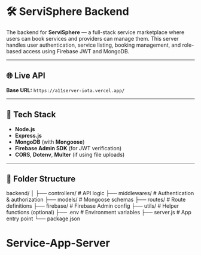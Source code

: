 # 🛠️ ServiSphere Backend

The backend for **ServiSphere** — a full-stack service marketplace where users can book services and providers can manage them. This server handles user authentication, service listing, booking management, and role-based access using Firebase JWT and MongoDB.

---

## 🌐 Live API

**Base URL:** `https://a11server-iota.vercel.app/`  

---

## 🚀 Tech Stack

- **Node.js**
- **Express.js**
- **MongoDB** (with **Mongoose**)
- **Firebase Admin SDK** (for JWT verification)
- **CORS**, **Dotenv**, **Multer** (if using file uploads)

---

## 📁 Folder Structure

backend/
│
├── controllers/ # API logic
├── middlewares/ # Authentication & authorization
├── models/ # Mongoose schemas
├── routes/ # Route definitions
├── firebase/ # Firebase Admin config
├── utils/ # Helper functions (optional)
├── .env # Environment variables
├── server.js # App entry point
└── package.json

# Service-App-Server
